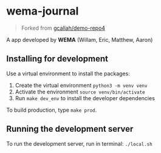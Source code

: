# wema-journal
> Forked from [gcallah/demo-repo4](https://github.com/gcallah/demo-repo4)

A app developed by **WEMA** (Willam, Eric, Matthew, Aaron)

## Installing for development
Use a virtual environment to install the packages:

1. Create the virtual environment
```python3 -m venv venv```
2. Activate the environment
```source venv/bin/activate```
3. Run `make dev_env` to install the developer dependencies

To build production, type `make prod`.

## Running the development server
To run the development server, run in terminal:
```./local.sh```
